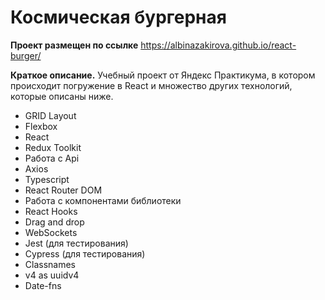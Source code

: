 # Космическая бургерная #

**Проект размещен по ссылке** https://albinazakirova.github.io/react-burger/

**Краткое описание.** Учебный проект от Яндекс Практикума, в котором происходит погружение в React и множество других технологий, которые описаны ниже. 

* GRID Layout
* Flexbox
* React
* Redux Toolkit
* Работа с Api
* Axios
* Typescript
* React Router DOM
* Работа с компонентами библиотеки
* React Hooks
* Drag and drop
* WebSockets
* Jest (для тестирования)
* Cypress (для тестирования)
* Сlassnames
* v4 as uuidv4
* Date-fns



